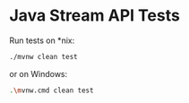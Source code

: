 # Java Stream API Tests

Run tests on *nix:

```bash
./mvnw clean test
```

or on Windows:

```bash
.\mvnw.cmd clean test
```